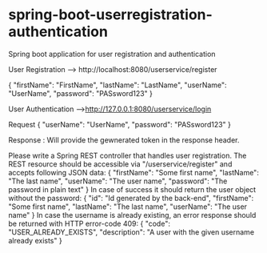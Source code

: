 # spring-boot-userregistration-authentication
Spring boot application for user registration and authentication

User Registration --> http://localhost:8080/userservice/register

{
"firstName": "FirstName",
"lastName": "LastName",
"userName": "UserName",
"password": "PASsword123"
}

User Authentication -->http://127.0.0.1:8080/userservice/login

Request
{
    "userName": "UserName",
    "password": "PASsword123"
}

Response : Will provide the gewnerated token in the response header.

Please write a Spring REST controller that handles user registration. The REST resource should be accessible via "/userservice/register" and
accepts following JSON data:
{
"firstName": "Some first name",
"lastName": "The last name",
"userName": "The user name",
"password": "The password in plain text"
}
In case of success it should return the user object without the password:
{
"id": "Id generated by the back-end",
"firstName": "Some first name",
"lastName": "The last name",
"userName": "The user name"
}
In case the username is already existing, an error response should be returned with HTTP error-code 409:
{
"code": "USER_ALREADY_EXISTS",
"description": "A user with the given username already exists"
}


